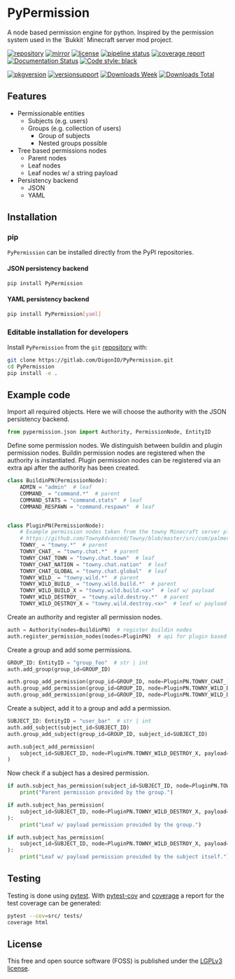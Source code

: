 # PyPermission

<p>
    A node based permission engine for python.
    Inspired by the permission system used in the `Bukkit` Minecraft server mod project.
</p>

[![repository](https://img.shields.io/badge/src-GitLab-orange)](https://gitlab.com/DigonIO/scheduler)
[![mirror](https://img.shields.io/badge/mirror-GitHub-orange)](https://github.com/DigonIO/scheduler)
[![license](https://img.shields.io/badge/license-LGPLv3-orange)](https://gitlab.com/DigonIO/scheduler/-/blob/master/LICENSE)
[![pipeline status](https://gitlab.com/DigonIO/scheduler/badges/master/pipeline.svg)](https://gitlab.com/DigonIO/scheduler/-/pipelines)
[![coverage report](https://gitlab.com/DigonIO/scheduler/badges/master/coverage.svg)](https://gitlab.com/DigonIO/scheduler/-/pipelines)
[![Documentation Status](https://readthedocs.org/projects/python-scheduler/badge/?version=latest)](https://python-scheduler.readthedocs.io/en/latest/?badge=latest)
[![Code style: black](https://gitlab.com/DigonIO/scheduler/-/raw/master/doc/_assets/code_style_black.svg)](https://github.com/psf/black)

[![pkgversion](https://img.shields.io/pypi/v/scheduler)](https://pypi.org/project/scheduler/)
[![versionsupport](https://img.shields.io/pypi/pyversions/scheduler)](https://pypi.org/project/scheduler/)
[![Downloads Week](https://pepy.tech/badge/scheduler/week)](https://pepy.tech/project/scheduler)
[![Downloads Total](https://pepy.tech/badge/scheduler)](https://pepy.tech/project/scheduler)

## Features

+ Permissionable entities
  + Subjects (e.g. users)
  + Groups (e.g. collection of users)
    + Group of subjects
    + Nested groups possible
+ Tree based permissions nodes
  + Parent nodes
  + Leaf nodes
  + Leaf nodes w/ a string payload
+ Persistency backend
  + JSON
  + YAML

## Installation

### pip

`PyPermission` can be installed directly from the PyPI repositories.

#### JSON persistency backend

```bash
pip install PyPermission
```

#### YAML persistency backend

```bash
pip install PyPermission[yaml]
```

### Editable installation for developers

Install `PyPermission` from the `git`
[repository](https://gitlab.com/DigonIO/PyPermission) with:

```bash
git clone https://gitlab.com/DigonIO/PyPermission.git
cd PyPermission
pip install -e .
```

## Example code

Import all required objects. Here we will choose the authority with the JSON persistency backend.

```py
from pypermission.json import Authority, PermissionNode, EntityID
```

Define some permission nodes. We distinguish between buildin and plugin permission nodes.
Buildin permission nodes are registered when the authority is instantiated.
Plugin permission nodes can be registered via an extra api after the authority has been created.

```py
class BuildinPN(PermissionNode):
    ADMIN = "admin"  # leaf
    COMMAND_ = "command.*"  # parent
    COMMAND_STATS = "command.stats"  # leaf
    COMMAND_RESPAWN = "command.respawn"  # leaf


class PluginPN(PermissionNode):
    # Example permission nodes taken from the towny Minecraft server plugin
    # https://github.com/TownyAdvanced/Towny/blob/master/src/com/palmergames/bukkit/towny/permissions/PermissionNodes.java
    TOWNY_ = "towny.*"  # parent
    TOWNY_CHAT_ = "towny.chat.*"  # parent
    TOWNY_CHAT_TOWN = "towny.chat.town"  # leaf
    TOWNY_CHAT_NATION = "towny.chat.nation"  # leaf
    TOWNY_CHAT_GLOBAL = "towny.chat.global"  # leaf
    TOWNY_WILD_ = "towny.wild.*"  # parent
    TOWNY_WILD_BUILD_ = "towny.wild.build.*"  # parent
    TOWNY_WILD_BUILD_X = "towny.wild.build.<x>"  # leaf w/ payload
    TOWNY_WILD_DESTROY_ = "towny.wild.destroy.*"  # parent
    TOWNY_WILD_DESTROY_X = "towny.wild.destroy.<x>"  # leaf w/ payload
```

Create an authority and register all permission nodes.

```py
auth = Authority(nodes=BuildinPN)  # register buildin nodes
auth.register_permission_nodes(nodes=PluginPN)  # api for plugin based node registration
```

Create a group and add some permissions.

```py
GROUP_ID: EntityID = "group_foo"  # str | int
auth.add_group(group_id=GROUP_ID)

auth.group_add_permission(group_id=GROUP_ID, node=PluginPN.TOWNY_CHAT_)
auth.group_add_permission(group_id=GROUP_ID, node=PluginPN.TOWNY_WILD_DESTROY_X, payload="iron")
auth.group_add_permission(group_id=GROUP_ID, node=PluginPN.TOWNY_WILD_DESTROY_X, payload="gold")
```

Create a subject, add it to a group and add a permission.

```py
SUBJECT_ID: EntityID = "user_bar"  # str | int
auth.add_subject(subject_id=SUBJECT_ID)
auth.group_add_subject(group_id=GROUP_ID, subject_id=SUBJECT_ID)

auth.subject_add_permission(
    subject_id=SUBJECT_ID, node=PluginPN.TOWNY_WILD_DESTROY_X, payload="diamond"
)
```

Now check if a subject has a desired permission.

```py
if auth.subject_has_permission(subject_id=SUBJECT_ID, node=PluginPN.TOWNY_CHAT_TOWN):
    print("Parent permission provided by the group.")

if auth.subject_has_permission(
    subject_id=SUBJECT_ID, node=PluginPN.TOWNY_WILD_DESTROY_X, payload="iron"
):
    print("Leaf w/ payload permission provided by the group.")

if auth.subject_has_permission(
    subject_id=SUBJECT_ID, node=PluginPN.TOWNY_WILD_DESTROY_X, payload="diamond"
):
    print("Leaf w/ payload permission provided by the subject itself.")
```

## Testing

Testing is done using [pytest](https://pypi.org/project/pytest/). With
[pytest-cov](https://pypi.org/project/pytest-cov/) and
[coverage](https://pypi.org/project/coverage/) a report for the test coverage can be generated:

```bash
pytest --cov=src/ tests/
coverage html
```

## License

This free and open source software (FOSS) is published under the [LGPLv3 license](https://www.gnu.org/licenses/lgpl-3.0.en.html).
